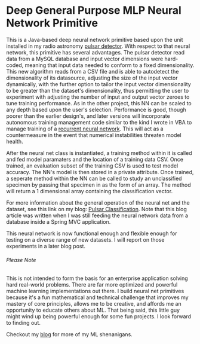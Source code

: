 # Deep General Purpose MLP Neural Network Primitive

This is a Java-based deep neural network primitive based upon the unit installed in my radio astronomy [pulsar detector](https://github.com/gwyche/nn_pulsar_classifier). With respect to that neural network, this primitive has several advantages. The pulsar detector read data from a MySQL database and input vector dimensions were hard-coded, meaning that input data needed to conform to a fixed dimensionality. This new algorithm reads from a CSV file and is able to autodetect the dimensionality of its datasource, adjusting the size of the input vector dynamically, with the further option to tailor the input vector dimensionality to be greater than the dataset's dimensionality, thus permitting the user to experiment with adjusting the number of input and output vector zeroes to tune training performance. As in the other project, this NN can be scaled to any depth based upon the user's selection. Performance is good, though poorer than the earlier design's, and later versions will incorporate autonomous training management code similar to the kind I wrote in VBA to manage training of a [recurrent neural network](https://gwyche.wordpress.com/2018/05/10/speech-synthesis-with-a-recurrent-neural-net-precursor/). This will act as a countermeasure in the event that numerical instabilities threaten model health. 

After the neural net class is instantiated, a training method within it is called and fed model paramaters and the location of a training data CSV. Once trained, an evaluation subset of the training CSV is used to test model accuracy. The NN's model is then stored in a private attribute. Once trained, a seperate method within the NN can be called to study an unclassified specimen by passing that specimen in as the form of an array. The method will return a 1 dimensional array containing the classification vector.

For more information about the general operation of the neural net and the dataset, see this link on my blog: [Pulsar Classification](https://gwyche.wordpress.com/2019/08/06/pulsar-classification/). Note that this blog article was written when I was still feeding the neural network data from a database inside a Spring MVC application.

This neural network is now functional enough and flexible enough for testing on a diverse range of new datasets. I will report on those experiments in a later blog post.


###### Please Note

This is not intended to form the basis for an enterprise application solving hard real-world problems. There are far more optimized and powerful machine learning implementations out there. I build neural net primitives because it's a fun mathematical and technical challenge that improves my mastery of core principles, allows me to be creative, and affords me an opportunity to educate others about ML. That being said, this little guy might wind up being powerful enough for some fun projects. I look forward to finding out.

Checkout my [blog](https://gwyche.wordpress.com) for more of my ML shenanigans.


